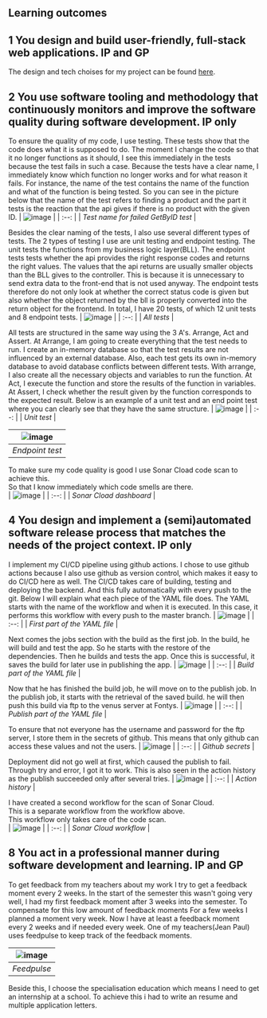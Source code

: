 ## Learning outcomes
## 1 You design and build user-friendly, full-stack web applications. IP and GP   
   The design and tech choises for my project can be found [here](https://github.com/RickJanssen500/S3-portfolio/blob/main/individual%20project.md#individual-project).   
   
## 2 You use software tooling and methodology that continuously monitors and improve the software quality during software development. IP only
   To ensure the quality of my code, I use testing.
   These tests show that the code does what it is supposed to do. The moment I change the code so that it no longer functions as it should,
   I see this immediately in the tests because the test fails in such a case.
   Because the tests have a clear name, I immediately know which function no longer works and for what reason it fails.
   For instance, the name of the test contains the name of the function and what of the function is being tested.
   So you can see in the picture below that the name of the test refers to finding a product and 
   the part it tests is the reaction that the api gives if there is no product with the given ID.
   | ![image](https://user-images.githubusercontent.com/84378377/171639679-8323b1fe-aa04-4682-a7bb-668a67192b11.png) | 
   | :--: |
   | _Test name for failed GetByID test_ |  
   
   Besides the clear naming of the tests, I also use several different types of tests.
   The 2 types of testing I use are unit testing and endpoint testing.
   The unit tests the functions from my business logic layer(BLL).
   The endpoint tests tests whether the api provides the right response codes and returns the right values.
   The values that the api returns are usually smaller objects than the BLL gives to the controller.
   This is because it is unnecessary to send extra data to the front-end that is not used anyway.
   The endpoint tests therefore do not only look at whether the correct status code is given but also whether the object returned by the bll is
   properly converted into the return object for the frontend.
   In total, I have 20 tests, of which 12 unit tests and 8 endpoint tests.
   | ![image](https://user-images.githubusercontent.com/84378377/171641657-79c7d941-599e-43eb-b953-5839f34c560e.png) | 
   | :--: |
   | _All tests_ |  
   
   All tests are structured in the same way using the 3 A's.
   Arrange, Act and Assert.
   At Arrange, I am going to create everything that the test needs to run.
   I create an in-memory database so that the test results are not influenced by an external database.
   Also, each test gets its own in-memory database to avoid database conflicts between different tests.
   With arrange, I also create all the necessary objects and variables to run the function.
   At Act, I execute the function and store the results of the function in variables.
   At Assert, I check whether the result given by the function corresponds to the expected result.
   Below is an example of a unit test and an end point test where you can clearly see that they have the same structure.
    | ![image](https://user-images.githubusercontent.com/84378377/171642574-652f7a71-d3df-4717-b48b-860bdf5acaeb.png) | 
   | :--: |
   | _Unit test_ |  
   
   | ![image](https://user-images.githubusercontent.com/84378377/171642266-51cac506-b028-4a42-a736-15fbaeb74b29.png) | 
   | :--: |
   | _Endpoint test_ |  
      
   To make sure my code quality is good I use Sonar Cload code scan to achieve this.   
   So that I know immediately which code smells are there.   
   | ![image](https://user-images.githubusercontent.com/84378377/172839466-652290f3-a9fa-4ea0-b244-b76e56ce1936.png) | 
   | :--: |
   | _Sonar Cload dashboard_ | 
   
## 4 You design and implement a (semi)automated software release process that matches the needs of the project context. IP only
   I implement my CI/CD pipeline using github actions.
   I chose to use github actions because I also use github as version control,
   which makes it easy to do CI/CD here as well.
   The CI/CD takes care of building, testing and deploying the backend.
   And this fully automatically with every push to the git.
   Below I will explain what each piece of the YAML file does.
   The YAML starts with the name of the workflow and when it is executed.
   In this case, it performs this workflow with every push to the master branch.
   | ![image](https://user-images.githubusercontent.com/84378377/171658095-5c62d311-f0b6-4476-8c07-d4766fdaa260.png) | 
   | :--: |
   | _First part of the YAML file_ |  
   
   Next comes the jobs section with the build as the first job.
   In the build, he will build and test the app.
   So he starts with the restore of the dependencies.
   Then he builds and tests the app.
   Once this is successful, it saves the build for later use in publishing the app.
   | ![image](https://user-images.githubusercontent.com/84378377/171658275-f48339a3-1ef7-460c-99f4-4f2e80fbf178.png) | 
   | :--: |
   | _Build part of the YAML file_ |  
   
   Now that he has finished the build job, he will move on to the publish job.
   In the publish job, it starts with the retrieval of the saved build.
   he will then push this build via ftp to the venus server at Fontys.
   | ![image](https://user-images.githubusercontent.com/84378377/171658449-1d4f86e7-8d12-4fdb-8dbb-91791a5f0b16.png) | 
   | :--: |
   | _Publish part of the YAML file_ |  
   
   To ensure that not everyone has the username and password for the ftp server, I store them in the secrets of github.
   This means that only github can access these values and not the users.
   | ![image](https://user-images.githubusercontent.com/84378377/171659024-80112259-e3a6-4324-8722-c9f5cb9a5ce4.png) | 
   | :--: |
   | _Github secrets_ |  
   
   Deployment did not go well at first, which caused the publish to fail.
   Through try and error, I got it to work.
   This is also seen in the action history as the publish succeeded only after several tries.
   | ![image](https://user-images.githubusercontent.com/84378377/171658857-c3fc0a55-fdc6-49fb-8474-218c846acd94.png) | 
   | :--: |
   | _Action history_ |     
      
   I have created a second workflow for the scan of Sonar Cloud.   
   This is a separate workflow from the workflow above.   
   This workflow only takes care of the code scan.   
   | ![image](https://user-images.githubusercontent.com/84378377/172840712-bc2ee289-06bb-4e50-b1cb-a248cb8a6183.png) | 
   | :--: |
   | _Sonar Cloud workflow_ | 
    
## 8 You act in a professional manner during software development and learning. IP and GP
   To get feedback from my teachers about my work I try to get a feedback moment every 2 weeks.
   In the start of the semester this wasn't going very well, I had my first feedback moment after 3 weeks into the semester.
   To compensate for this low amount of feedback moments For a few weeks I planned a moment very week.
   Now I have at least a feedback moment every 2 weeks and if needed every week.
   One of my teachers(Jean Paul) uses feedpulse to keep track of the feedback moments.
   
   | ![image](https://user-images.githubusercontent.com/84378377/172840785-f22ae9ab-c5c9-4d8e-b7e2-b2d5d18a30e5.png) | 
   | :--: |
   | _Feedpulse_ |  
   
   Beside this, I choose the specialisation education which means I need to get an internship at a school.
   To achieve this i had to write an resume and multiple application letters.
